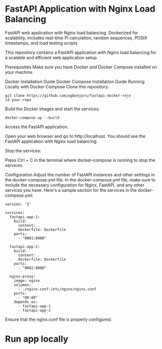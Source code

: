 # FastAPI Application with Nginx Load Balancing
FastAPI web application with Nginx load balancing. Dockerized for scalability, includes real-time Pi calculation, random sequences, POSIX timestamps, and load testing scripts


This repository contains a FastAPI application with Nginx load balancing for a scalable and efficient web application setup.

Prerequisites
Make sure you have Docker and Docker Compose installed on your machine.

Docker Installation Guide
Docker Compose Installation Guide
Running Locally with Docker Compose
Clone this repository:

```
git clone https://github.com/agbonjaru/fastapi-docker-rejv
cd your-repo
``` 

Build the Docker images and start the services:
```
docker-compose up --build
```

Access the FastAPI application:

Open your web browser and go to http://localhost. You should see the FastAPI application with Nginx load balancing.

Stop the services:

Press Ctrl + C in the terminal where docker-compose is running to stop the services.

Configuration
Adjust the number of FastAPI instances and other settings in the docker-compose.yml file.
In the docker-compose.yml file, make sure to include the necessary configuration for Nginx, FastAPI, and any other services you have. Here's a sample section for the services in the docker-compose.yml:

```
version: '3'

services:
  fastapi-app-1:
    build:
      context: .
      dockerfile: Dockerfile
    ports:
      - "8001:8000"

  fastapi-app-2:
    build:
      context: .
      dockerfile: Dockerfile
    ports:
      - "8002:8000"

  nginx-proxy:
    image: nginx
    volumes:
      - ./nginx.conf:/etc/nginx/nginx.conf
    ports:
      - "80:80"
    depends_on:
      - fastapi-app-1
      - fastapi-app-2
```
Ensure that the nginx.conf file is properly configured.


# Run app locally